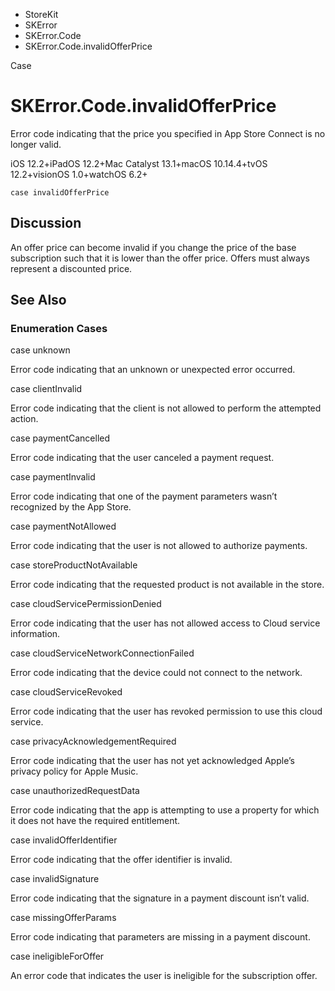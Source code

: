 

- StoreKit
- SKError
- SKError.Code
-  SKError.Code.invalidOfferPrice 

Case

# SKError.Code.invalidOfferPrice

Error code indicating that the price you specified in App Store Connect is no longer valid.

iOS 12.2+iPadOS 12.2+Mac Catalyst 13.1+macOS 10.14.4+tvOS 12.2+visionOS 1.0+watchOS 6.2+

``` source
case invalidOfferPrice
```

## Discussion

An offer price can become invalid if you change the price of the base subscription such that it is lower than the offer price. Offers must always represent a discounted price.

## See Also

### Enumeration Cases

case unknown

Error code indicating that an unknown or unexpected error occurred.

case clientInvalid

Error code indicating that the client is not allowed to perform the attempted action.

case paymentCancelled

Error code indicating that the user canceled a payment request.

case paymentInvalid

Error code indicating that one of the payment parameters wasn’t recognized by the App Store.

case paymentNotAllowed

Error code indicating that the user is not allowed to authorize payments.

case storeProductNotAvailable

Error code indicating that the requested product is not available in the store.

case cloudServicePermissionDenied

Error code indicating that the user has not allowed access to Cloud service information.

case cloudServiceNetworkConnectionFailed

Error code indicating that the device could not connect to the network.

case cloudServiceRevoked

Error code indicating that the user has revoked permission to use this cloud service.

case privacyAcknowledgementRequired

Error code indicating that the user has not yet acknowledged Apple’s privacy policy for Apple Music.

case unauthorizedRequestData

Error code indicating that the app is attempting to use a property for which it does not have the required entitlement.

case invalidOfferIdentifier

Error code indicating that the offer identifier is invalid.

case invalidSignature

Error code indicating that the signature in a payment discount isn’t valid.

case missingOfferParams

Error code indicating that parameters are missing in a payment discount.

case ineligibleForOffer

An error code that indicates the user is ineligible for the subscription offer.

